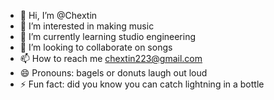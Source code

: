 - 👋 Hi, I’m @Chextin
- 👀 I’m interested in making music
- 🌱 I’m currently learning studio engineering 
- 💞️ I’m looking to collaborate on songs
- 📫 How to reach me chextin223@gmail.com
- 😄 Pronouns: bagels or donuts laugh out loud
- ⚡ Fun fact: did you know you can catch lightning in a bottle 

<!---
Chextin/Chextin is a ✨ special ✨ repository because its `README.md` (this file) appears on your GitHub profile.
You can click the Preview link to take a look at your changes.
--->
